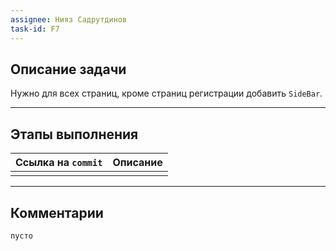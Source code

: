 ```yaml
---
assignee: Нияз Садрутдинов
task-id: F7
---
```

## **Описание задачи**

Нужно для всех страниц, кроме страниц регистрации добавить `SideBar`.

---
## **Этапы выполнения**

| Ссылка на `commit` | Описание |
| ------------------ | -------- |
|                    |          |

---
## **Комментарии**

`пусто`